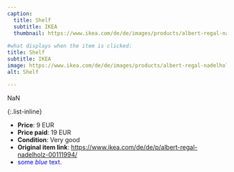 ```yaml
---
caption:
  title: Shelf
  subtitle: IKEA
  thumbnail: https://www.ikea.com/de/de/images/products/albert-regal-nadelholz__0088996_pe220776_s5.jpg
  
#what displays when the item is clicked:
title: Shelf
subtitle: IKEA
image: https://www.ikea.com/de/de/images/products/albert-regal-nadelholz__0088996_pe220776_s5.jpg
alt: Shelf

---
```

NaN

{:.list-inline} 
- **Price**: 9 EUR
- **Price paid**: 19 EUR
- **Condition**: Very good
- **Original item link**: https://www.ikea.com/de/de/p/albert-regal-nadelholz-00111994/
- <span style="color:blue">some *blue* text</span>.
